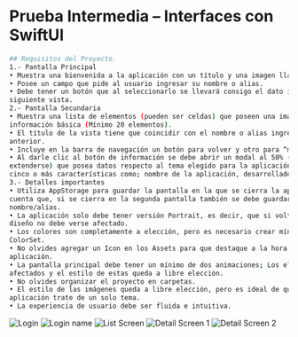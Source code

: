 # Prueba Intermedia – Interfaces con SwiftUI

```bash
## Requisitos del Proyecto.
1.- Pantalla Principal
• Muestra una bienvenida a la aplicación con un título y una imagen llamativa.
• Posee un campo que pide al usuario ingresar su nombre o alias.
• Debe tener un botón que al seleccionarlo se llevará consigo el dato ingresado hasta la
siguiente vista.
2.- Pantalla Secundaria
• Muestra una lista de elementos (pueden ser celdas) que poseen una imagen e
información básica (Mínimo 20 elementos).
• El título de la vista tiene que coincidir con el nombre o alias ingresado en la vista
anterior.
• Incluye en la barra de navegación un botón para volver y otro para “más información”.
• Al darle clic al botón de información se debe abrir un modal al 50% (Con posibilidad de
extenderse) que posea datos respecto al tema elegido para la aplicación, además de
cinco o más características como; nombre de la aplicación, desarrollador, versión, etc.
3.- Detalles importantes
• Utiliza AppStorage para guardar la pantalla en la que se cierra la aplicación. Ten en
cuenta que, si se cierra en la segunda pantalla también se debe guardar el dato del
nombre/alias.
• La aplicación solo debe tener versión Portrait, es decir, que si volteamos el móvil el
diseño no debe verse afectado.
• Los colores son completamente a elección, pero es necesario crear mínimo 2
ColorSet.
• No olvides agregar un Icon en los Assets para que destaque a la hora de compilar la
aplicación.
• La pantalla principal debe tener un mínimo de dos animaciones; Los elementos
afectados y el estilo de estas queda a libre elección.
• No olvides organizar el proyecto en carpetas.
• El estilo de las imágenes queda a libre elección, pero es ideal de que el grueso de la
aplicación trate de un solo tema.
• La experiencia de usuario debe ser fluida e intuitiva.
```


![Login](https://raw.githubusercontent.com/GuillermoEchague/image/refs/heads/main/img_intermedio/1.png)
![Login name](https://raw.githubusercontent.com/GuillermoEchague/image/refs/heads/main/img_intermedio/2.png)
![List Screen](https://raw.githubusercontent.com/GuillermoEchague/image/refs/heads/main/img_intermedio/3.png)
![Detail Screen 1](https://raw.githubusercontent.com/GuillermoEchague/image/refs/heads/main/img_intermedio/4.png)
![Detail Screen 2](https://raw.githubusercontent.com/GuillermoEchague/image/refs/heads/main/img_intermedio/5.png)
